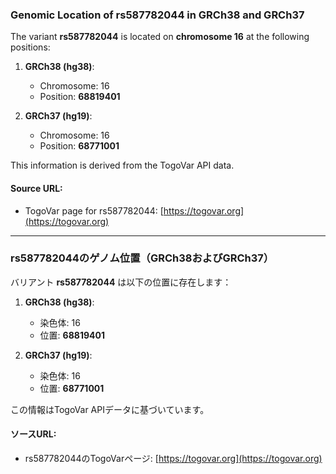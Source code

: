 ### Genomic Location of rs587782044 in GRCh38 and GRCh37
The variant **rs587782044** is located on **chromosome 16** at the following positions:

1. **GRCh38 (hg38)**:  
   - Chromosome: 16  
   - Position: **68819401**  

2. **GRCh37 (hg19)**:  
   - Chromosome: 16  
   - Position: **68771001**  

This information is derived from the TogoVar API data.

#### Source URL:
- TogoVar page for rs587782044: [https://togovar.org](https://togovar.org)

---

### rs587782044のゲノム位置（GRCh38およびGRCh37）
バリアント **rs587782044** は以下の位置に存在します：

1. **GRCh38 (hg38)**:  
   - 染色体: 16  
   - 位置: **68819401**  

2. **GRCh37 (hg19)**:  
   - 染色体: 16  
   - 位置: **68771001**  

この情報はTogoVar APIデータに基づいています。

#### ソースURL:
- rs587782044のTogoVarページ: [https://togovar.org](https://togovar.org)